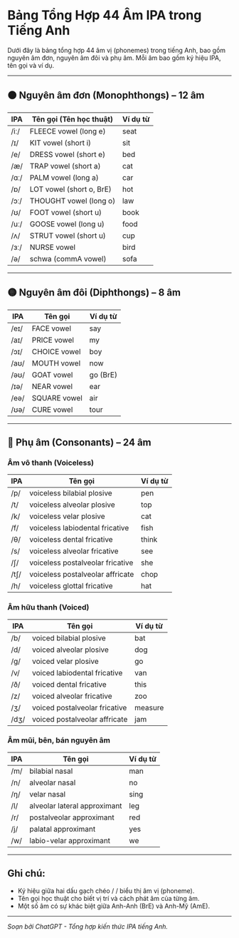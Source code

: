 # Bảng Tổng Hợp 44 Âm IPA trong Tiếng Anh

Dưới đây là bảng tổng hợp 44 âm vị (phonemes) trong tiếng Anh, bao gồm nguyên âm đơn, nguyên âm đôi và phụ âm. Mỗi âm bao gồm ký hiệu IPA, tên gọi và ví dụ.

---

## 🟠 Nguyên âm đơn (Monophthongs) – 12 âm

| IPA  | Tên gọi (Tên học thuật)  | Ví dụ từ |
| ---- | ------------------------ | -------- |
| /iː/ | FLEECE vowel (long e)    | seat     |
| /ɪ/  | KIT vowel (short i)      | sit      |
| /e/  | DRESS vowel (short e)    | bed      |
| /æ/  | TRAP vowel (short a)     | cat      |
| /ɑː/ | PALM vowel (long a)      | car      |
| /ɒ/  | LOT vowel (short o, BrE) | hot      |
| /ɔː/ | THOUGHT vowel (long o)   | law      |
| /ʊ/  | FOOT vowel (short u)     | book     |
| /uː/ | GOOSE vowel (long u)     | food     |
| /ʌ/  | STRUT vowel (short u)    | cup      |
| /ɜː/ | NURSE vowel              | bird     |
| /ə/  | schwa (commA vowel)      | sofa     |

---

## 🟡 Nguyên âm đôi (Diphthongs) – 8 âm

| IPA  | Tên gọi      | Ví dụ từ |
| ---- | ------------ | -------- |
| /eɪ/ | FACE vowel   | say      |
| /aɪ/ | PRICE vowel  | my       |
| /ɔɪ/ | CHOICE vowel | boy      |
| /aʊ/ | MOUTH vowel  | now      |
| /əʊ/ | GOAT vowel   | go (BrE) |
| /ɪə/ | NEAR vowel   | ear      |
| /eə/ | SQUARE vowel | air      |
| /ʊə/ | CURE vowel   | tour     |

---

## 🔵 Phụ âm (Consonants) – 24 âm

### Âm vô thanh (Voiceless)

| IPA  | Tên gọi                          | Ví dụ từ |
| ---- | -------------------------------- | -------- |
| /p/  | voiceless bilabial plosive       | pen      |
| /t/  | voiceless alveolar plosive       | top      |
| /k/  | voiceless velar plosive          | cat      |
| /f/  | voiceless labiodental fricative  | fish     |
| /θ/  | voiceless dental fricative       | think    |
| /s/  | voiceless alveolar fricative     | see      |
| /ʃ/  | voiceless postalveolar fricative | she      |
| /tʃ/ | voiceless postalveolar affricate | chop     |
| /h/  | voiceless glottal fricative      | hat      |

### Âm hữu thanh (Voiced)

| IPA  | Tên gọi                       | Ví dụ từ |
| ---- | ----------------------------- | -------- |
| /b/  | voiced bilabial plosive       | bat      |
| /d/  | voiced alveolar plosive       | dog      |
| /g/  | voiced velar plosive          | go       |
| /v/  | voiced labiodental fricative  | van      |
| /ð/  | voiced dental fricative       | this     |
| /z/  | voiced alveolar fricative     | zoo      |
| /ʒ/  | voiced postalveolar fricative | measure  |
| /dʒ/ | voiced postalveolar affricate | jam      |

### Âm mũi, bên, bán nguyên âm

| IPA | Tên gọi                      | Ví dụ từ |
| --- | ---------------------------- | -------- |
| /m/ | bilabial nasal               | man      |
| /n/ | alveolar nasal               | no       |
| /ŋ/ | velar nasal                  | sing     |
| /l/ | alveolar lateral approximant | leg      |
| /r/ | postalveolar approximant     | red      |
| /j/ | palatal approximant          | yes      |
| /w/ | labio-velar approximant      | we       |

---

## Ghi chú:

* Ký hiệu giữa hai dấu gạch chéo / / biểu thị âm vị (phoneme).
* Tên gọi học thuật cho biết vị trí và cách phát âm của từng âm.
* Một số âm có sự khác biệt giữa Anh-Anh (BrE) và Anh-Mỹ (AmE).

---

*Soạn bởi ChatGPT - Tổng hợp kiến thức IPA tiếng Anh.*

